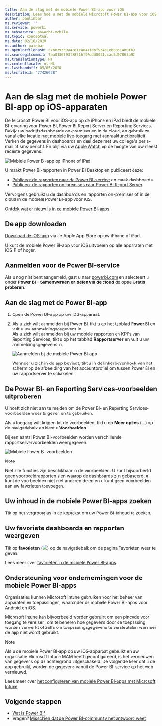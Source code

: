 ```yaml
---
title: Aan de slag met de mobiele Power BI-app voor iOS
description: Lees hoe u met de mobiele Microsoft Power BI-app voor iOS onderweg beschikt over Power BI en mobiele toegang tot zakelijke gegevens, zowel on-premises als in de cloud.
author: paulinbar
ms.reviewer: ''
ms.service: powerbi
ms.subservice: powerbi-mobile
ms.topic: conceptual
ms.date: 02/10/2020
ms.author: painbar
ms.openlocfilehash: c766393c9a4c81c484afe6f934e1ebb8314d0fb9
ms.sourcegitcommit: 7aa0136f93f88516f97ddd8031ccac5d07863b92
ms.translationtype: HT
ms.contentlocale: nl-NL
ms.lasthandoff: 05/05/2020
ms.locfileid: "77426628"
---
```

# <a name="get-started-with-the-power-bi-mobile-app-on-ios-devices"></a>Aan de slag met de mobiele Power BI-app op iOS-apparaten
De Microsoft Power BI voor iOS-app op de iPhone en iPad biedt de mobiele BI-ervaring voor Power BI, Power BI Report Server en Reporting Services. Bekijk uw bedrijfsdashboards on-premises en in de cloud, en gebruik ze vanaf elke locatie met mobiele live-toegang met aanraakfunctionaliteit. Verken de gegevens in dashboards en deel deze met uw collega's per e-mail of sms-bericht. En blijf via uw [Apple Watch](mobile-apple-watch.md) op de hoogte van uw meest recente gegevens.  

![Mobiele Power BI-app op iPhone of iPad](./media/mobile-iphone-app-get-started/pbi_ipad_iphonedevices.png)

U maakt Power BI-rapporten in Power BI Desktop en publiceert deze:

* [Publiceer de rapporten naar de Power BI-service](../../service-get-started.md) en maak dashboards.
* [Publiceer de rapporten on-premises naar Power BI Report Server](../../report-server/quickstart-create-powerbi-report.md).

Vervolgens gebruikt u de dashboards en rapporten on-premises of in de cloud in de mobiele Power BI-app voor iOS.

Ontdek [wat er nieuw is in de mobiele Power BI-apps](mobile-whats-new-in-the-mobile-apps.md).

## <a name="download-the-app"></a>De app downloaden
[Download de iOS-app](https://go.microsoft.com/fwlink/?LinkId=522062 "Download de iOS-app") via de Apple App Store op uw iPhone of iPad.

U kunt de mobiele Power BI-app voor iOS uitvoeren op alle apparaten met iOS 11 of hoger. 

## <a name="sign-up-for-the-power-bi-service"></a>Aanmelden voor de Power BI-service
Als u nog niet bent aangemeld, gaat u naar [powerbi.com](https://powerbi.microsoft.com/get-started/) en selecteert u onder **Power BI - Samenwerken en delen via de cloud** de optie **Gratis proberen**.


## <a name="get-started-with-the-power-bi-app"></a>Aan de slag met de Power BI-app
1. Open de Power BI-app op uw iOS-apparaat.
2. Als u zich wilt aanmelden bij Power BI, tikt u op het tabblad **Power BI** en vult u uw aanmeldingsgegevens in.  
   Als u zich wilt aanmelden bij uw mobiele rapporten en KPI's van Reporting Services, tikt u op het tabblad **Rapportserver** en vult u uw aanmeldingsgegevens in.
   
   ![Aanmelden bij de mobiele Power BI-app](./media/mobile-iphone-app-get-started/power-bi-connect-to-login.png)
   
   Wanneer u zich in de app bevindt, tikt u in de linkerbovenhoek van het scherm op de afbeelding van het accountprofiel om tussen Power BI en uw rapportserver te schakelen. 

## <a name="try-the-power-bi-and-reporting-services-samples"></a>De Power BI- en Reporting Services-voorbeelden uitproberen
U hoeft zich niet aan te melden om de Power BI- en Reporting Services-voorbeelden weer te geven en te gebruiken.

Als u toegang wilt krijgen tot de voorbeelden, tikt u op **Meer opties** (...) op de navigatiebalk en kiest u **Voorbeelden**.

Bij een aantal Power BI-voorbeelden worden verschillende rapportservervoorbeelden weergegeven.

   ![Mobiele Power BI-voorbeelden](./media/mobile-iphone-app-get-started/power-bi-iphone-powerbi-samples.png)
   
   > [!NOTE]
   > Niet alle functies zijn beschikbaar in de voorbeelden. U kunt bijvoorbeeld geen voorbeeldrapporten zien waarop de dashboards zijn gebaseerd, u kunt de voorbeelden niet met anderen delen en u kunt geen voorbeelden aan uw favorieten toevoegen. 
   > 
   >

## <a name="find-your-content-in-the-power-bi-mobile-apps"></a>Uw inhoud in de mobiele Power BI-apps zoeken

Tik op het vergrootglas in de koptekst om uw Power BI-inhoud te zoeken.

## <a name="view-your-favorite-dashboards-and-reports"></a>Uw favoriete dashboards en rapporten weergeven
Tik op **favorieten** (![](./media/mobile-iphone-app-get-started/power-bi-mobile-apps-home-favorites-icon.png)) op de navigatiebalk om de pagina Favorieten weer te geven. 

Lees meer over [favorieten in de mobiele Power BI-apps](mobile-apps-favorites.md).

## <a name="enterprise-support-for-the-power-bi-mobile-apps"></a>Ondersteuning voor ondernemingen voor de mobiele Power BI-apps
Organisaties kunnen Microsoft Intune gebruiken voor het beheer van apparaten en toepassingen, waaronder de mobiele Power BI-apps voor Android en iOS.

Microsoft Intune kan bijvoorbeeld worden gebruikt om een pincode voor toegang te vereisen, om te beheren hoe gegevens door de toepassing worden verwerkt of zelfs om toepassingsgegevens te versleutelen wanneer de app niet wordt gebruikt.

> [!NOTE]
> Als u de mobiele Power BI-app op uw iOS-apparaat gebruikt en uw organisatie Microsoft Intune MAM heeft geconfigureerd, is het vernieuwen van gegevens op de achtergrond uitgeschakeld. De volgende keer dat u de app gebruikt, worden de gegevens vanuit de Power BI-service op het web vernieuwd.
> 

Lees meer over [het configureren van mobiele Power BI-apps met Microsoft Intune](../../service-admin-mobile-intune.md). 

## <a name="next-steps"></a>Volgende stappen

* [Wat is Power BI?](../../fundamentals/power-bi-overview.md)
* Vragen? [Misschien dat de Power BI-community het antwoord weet](https://community.powerbi.com/)


